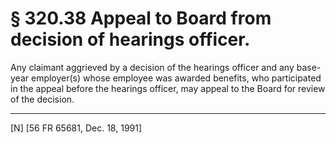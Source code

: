 # § 320.38   Appeal to Board from decision of hearings officer.

Any claimant aggrieved by a decision of the hearings officer and any base-year employer(s) whose employee was awarded benefits, who participated in the appeal before the hearings officer, may appeal to the Board for review of the decision.



---

[N] [56 FR 65681, Dec. 18, 1991]




